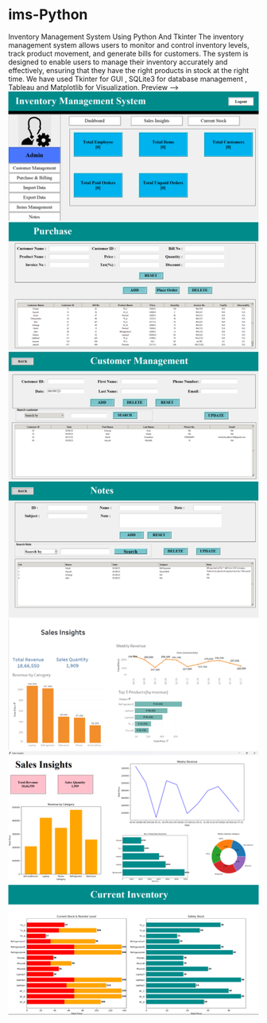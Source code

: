 # ims-Python
Inventory Management System Using Python And Tkinter
The inventory management system allows users to monitor and control inventory levels, track product movement, and generate bills for customers. 
The system is designed to enable users to manage their inventory accurately and effectively, ensuring that they have the right products in stock at the right time. 
We have used Tkinter for GUI , SQLite3 for database management , Tableau and Matplotlib for Visualization.
Preview -->
![Image Alt Text](images/Homepage.png)
![Image Alt Text](images/purchase.png)
![Image Alt Text](images/cust_management.png)
![Image Alt Text](images/Notes.png)
![Image Alt Text](images/Tableau_dashboard.png)
![Image Alt Text](images/Insights.png)
![Image Alt Text](images/reorder.png)

